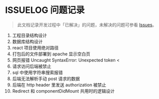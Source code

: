 # ISSUELOG 问题记录

> 此文档记录开发过程中「已解决」的问题，未解决的问题可参看 [Issues](https://github.com/purple4pur/blog-with-cms/issues)。

1. 工程目录结构设计
2. 数据库结构设计
3. react 项目使用绝对路径
4. 打包后的文件部署到 apache 显示空白页
5. 网页报错 Uncaught SyntaxError: Unexpected token <
6. 请求访问后端被禁止
7. sql 中使用字符串搜索报错
8. 后端无法解析手动 post 请求的数据
9. 后端在 http header 里发送 authorization 被禁止
10. Redirect 和 componentDidMount 共用时的逻辑设计
